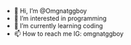 - 👋 Hi, I’m @Omgnatggboy
- 👀 I’m interested in programming
- 🌱 I’m currently learning coding
- 📫 How to reach me IG: omgnatggboy

<!---
Omgnatggboy/Omgnatggboy is a ✨ special ✨ repository because its `README.md` (this file) appears on your GitHub profile.
You can click the Preview link to take a look at your changes.
--->
